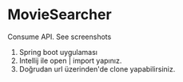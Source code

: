 # MovieSearcher

Consume API. See screenshots

1. Spring boot uygulaması
2. Intellij ile open | import yapınız.
3. Doğrudan url üzerinden'de clone yapabilirsiniz.
